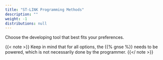 ```yaml
---
title: "ST-LINK Programming Methods"
description: ""
weight: -1
distributions: null
---
```


Choose the developing tool that best fits your preferences.

{{< note >}} Keep in mind that for all options, the {{% gnse %}} needs to be powered, which is not necessarily done by the programmer. {{</ note >}}

